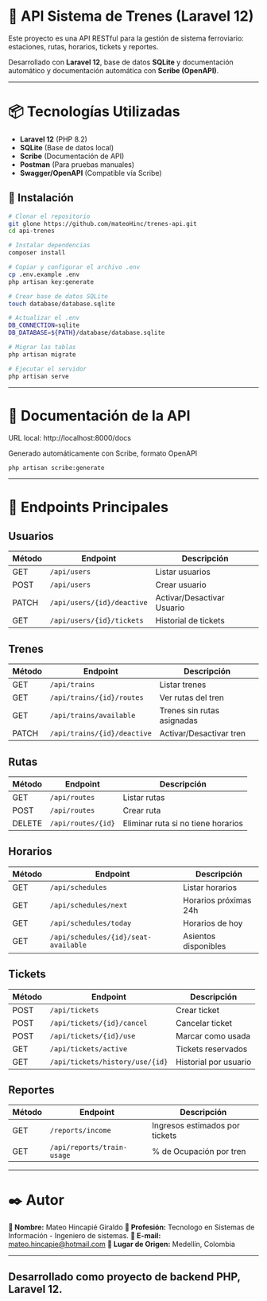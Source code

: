 # 🚆 API Sistema de Trenes (Laravel 12) 

Este proyecto es una API RESTful para la gestión de sistema ferroviario: estaciones, rutas, horarios, tickets y reportes.

Desarrollado con **Laravel 12**, base de datos **SQLite** y documentación automático y documentación automática con **Scribe (OpenAPI)**.

---

# 📦 Tecnologías Utilizadas

- **Laravel 12** (PHP 8.2)
- **SQLite** (Base de datos local)
- **Scribe** (Documentación de API)
- **Postman** (Para pruebas manuales)
- **Swagger/OpenAPI** (Compatible vía Scribe)

## 🚀 Instalación

```bash
# Clonar el repositorio
git glone https://github.com/mateoHinc/trenes-api.git
cd api-trenes

# Instalar dependencias
composer install

# Copiar y configurar el archivo .env
cp .env.example .env
php artisan key:generate

# Crear base de datos SQLite
touch database/database.sqlite

# Actualizar el .env
DB_CONNECTION=sqlite
DB_DATABASE=${PATH}/database/database.sqlite

# Migrar las tablas
php artisan migrate

# Ejecutar el servidor
php artisan serve
```

---

# 📘 Documentación de la API

URL local: http://localhost:8000/docs

Generado automáticamente con Scribe, formato OpenAPI

```bash
php artisan scribe:generate
```

---

# 🔌 Endpoints Principales

## Usuarios

| Método | Endpoint                   | Descripción                       |
|--------|----------------------------|-----------------------------------|
| GET    | `/api/users`               | Listar usuarios                   |
| POST   | `/api/users`               | Crear usuario                     |
| PATCH  | `/api/users/{id}/deactive` | Activar/Desactivar Usuario        |
| GET    | `/api/users/{id}/tickets`  | Historial de tickets              |

## Trenes

| Método | Endpoint                   | Descripción                       |
|--------|----------------------------|-----------------------------------|
| GET    | `/api/trains`              | Listar trenes                     |
| GET    | `/api/trains/{id}/routes`  | Ver rutas del tren                |
| GET    | `/api/trains/available`    | Trenes sin rutas asignadas        |
| PATCH  | `/api/trains/{id}/deactive`| Activar/Desactivar tren           |

## Rutas

| Método | Endpoint                   | Descripción                          |
|--------|----------------------------|--------------------------------------|
| GET    | `/api/routes`              | Listar rutas                         |
| POST   | `/api/routes`              | Crear ruta                           |
| DELETE | `/api/routes/{id}`         | Eliminar ruta si no tiene horarios   |

## Horarios

| Método | Endpoint                            | Descripción                 |
|--------|-------------------------------------|-----------------------------|
| GET    | `/api/schedules`                    | Listar horarios             |
| GET    | `/api/schedules/next`               | Horarios próximas 24h       |
| GET    | `/api/schedules/today`              | Horarios de hoy             |
| GET    | `/api/schedules/{id}/seat-available`| Asientos disponibles        |

## Tickets

| Método | Endpoint                        | Descripción                     |
|--------|---------------------------------|---------------------------------|
| POST   | `/api/tickets`                  | Crear ticket                    |
| POST   | `/api/tickets/{id}/cancel`      | Cancelar ticket                 |
| POST   | `/api/tickets/{id}/use`         | Marcar como usada               |
| GET    | `/api/tickets/active`           | Tickets reservados              |
| GET    | `/api/tickets/history/use/{id}` | Historial por usuario           |

## Reportes

| Método | Endpoint                   | Descripción                       |
|--------|----------------------------|-----------------------------------|
| GET    | `/reports/income`          | Ingresos estimados por tickets    |
| GET    | `/api/reports/train-usage` | % de Ocupación por tren           |

---

# ✒️ Autor

**👤 Nombre:** Mateo Hincapié Giraldo
**💼 Profesión:** Tecnologo en Sistemas de Información - Ingeniero de sistemas.
**📧 E-mail:** mateo.hincapie@hotmail.com
**📍 Lugar de Origen:** Medellín, Colombia

---

## Desarrollado como proyecto de backend PHP, Laravel 12.
